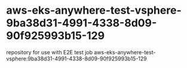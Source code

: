 # aws-eks-anywhere-test-vsphere-9ba38d31-4991-4338-8d09-90f925993b15-129
repository for use with E2E test job aws-eks-anywhere-test-vsphere:9ba38d31-4991-4338-8d09-90f925993b15-129
